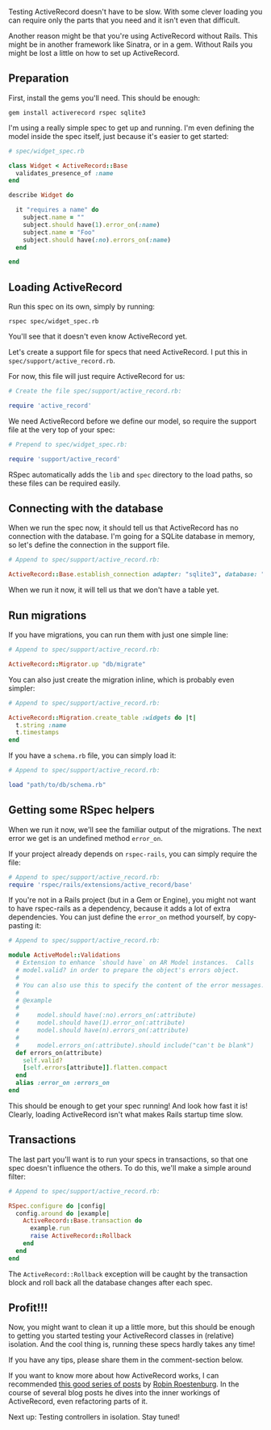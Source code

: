 Testing ActiveRecord doesn't have to be slow. With some clever loading you can
require only the parts that you need and it isn't even that difficult.

Another reason might be that you're using ActiveRecord without Rails. This
might be in another framework like Sinatra, or in a gem. Without Rails you
might be lost a little on how to set up ActiveRecord.

## Preparation

First, install the gems you'll need. This should be enough:

```
gem install activerecord rspec sqlite3
```

I'm using a really simple spec to get up and running. I'm even defining the
model inside the spec itself, just because it's easier to get started:

``` ruby
# spec/widget_spec.rb

class Widget < ActiveRecord::Base
  validates_presence_of :name
end

describe Widget do

  it "requires a name" do
    subject.name = ""
    subject.should have(1).error_on(:name)
    subject.name = "Foo"
    subject.should have(:no).errors_on(:name)
  end

end
```

## Loading ActiveRecord

Run this spec on its own, simply by running:

```
rspec spec/widget_spec.rb
```

You'll see that it doesn't even know ActiveRecord yet.

Let's create a support file for specs that need ActiveRecord. I put this in
`spec/support/active_record.rb`.

For now, this file will just require ActiveRecord for us:

``` ruby
# Create the file spec/support/active_record.rb:

require 'active_record'
```

We need ActiveRecord before we define our model, so require the support file at
the very top of your spec:

``` ruby
# Prepend to spec/widget_spec.rb:

require 'support/active_record'
```

RSpec automatically adds the `lib` and `spec` directory to the load paths, so
these files can be required easily.

## Connecting with the database

When we run the spec now, it should tell us that ActiveRecord has no connection
with the database. I'm going for a SQLite database in memory, so let's define
the connection in the support file.

``` ruby
# Append to spec/support/active_record.rb:

ActiveRecord::Base.establish_connection adapter: "sqlite3", database: ":memory:"
```

When we run it now, it will tell us that we don't have a table yet.

## Run migrations

If you have migrations, you can run them with just one simple line:

``` ruby
# Append to spec/support/active_record.rb:

ActiveRecord::Migrator.up "db/migrate"
```

You can also just create the migration inline, which is probably even simpler:

``` ruby
# Append to spec/support/active_record.rb:

ActiveRecord::Migration.create_table :widgets do |t|
  t.string :name
  t.timestamps
end
```

If you have a `schema.rb` file, you can simply load it:

``` ruby
# Append to spec/support/active_record.rb:

load "path/to/db/schema.rb"
```

## Getting some RSpec helpers

When we run it now, we'll see the familiar output of the migrations. The next
error we get is an undefined method `error_on`.

If your project already depends on `rspec-rails`, you can simply require the file:

``` ruby
# Append to spec/support/active_record.rb:
require 'rspec/rails/extensions/active_record/base'
```

If you're not in a Rails project (but in a Gem or Engine), you might not want
to have rspec-rails as a dependency, because it adds a lot of extra
dependencies. You can just define the `error_on` method yourself, by
copy-pasting it:

``` ruby
# Append to spec/support/active_record.rb:

module ActiveModel::Validations
  # Extension to enhance `should have` on AR Model instances.  Calls
  # model.valid? in order to prepare the object's errors object.
  #
  # You can also use this to specify the content of the error messages.
  #
  # @example
  #
  #     model.should have(:no).errors_on(:attribute)
  #     model.should have(1).error_on(:attribute)
  #     model.should have(n).errors_on(:attribute)
  #
  #     model.errors_on(:attribute).should include("can't be blank")
  def errors_on(attribute)
    self.valid?
    [self.errors[attribute]].flatten.compact
  end
  alias :error_on :errors_on
end
```

This should be enough to get your spec running! And look how fast it is!
Clearly, loading ActiveRecord isn't what makes Rails startup time slow.

## Transactions

The last part you'll want is to run your specs in transactions, so that one
spec doesn't influence the others. To do this, we'll make a simple around
filter:

``` ruby
# Append to spec/support/active_record.rb:

RSpec.configure do |config|
  config.around do |example|
    ActiveRecord::Base.transaction do
      example.run
      raise ActiveRecord::Rollback
    end
  end
end
```

The `ActiveRecord::Rollback` exception will be caught by the transaction block
and roll back all the database changes after each spec.

## Profit!!!

Now, you might want to clean it up a little more, but this should be enough to
getting you started testing your ActiveRecord classes in (relative) isolation.
And the cool thing is, running these specs hardly takes any time!

If you have any tips, please share them in the comment-section below.

If you want to know more about how ActiveRecord works, I can recommended [this
good series of posts](http://www.tamingthemindmonkey.com/) by [Robin
Roestenburg](http://twitter.com/robinroest). In the course of several blog
posts he dives into the inner workings of ActiveRecord, even refactoring parts
of it.

Next up: Testing controllers in isolation. Stay tuned!
